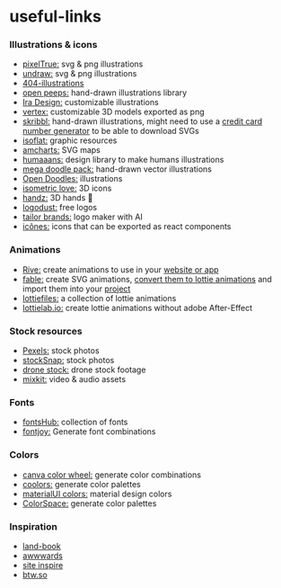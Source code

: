 # useful-links
### Illustrations & icons
- [pixelTrue:](https://www.pixeltrue.com/free-illustrations) svg & png illustrations
- [undraw:](https://undraw.co/illustrations) svg & png illustrations
- [404-illustrations](https://www.kapwing.com/404-illustrations)
- [open peeps:](https://openpeeps.com/) hand-drawn illustrations library
- [Ira Design:](https://iradesign.io/) customizable illustrations
- [vertex:](https://vertex.im/) customizable 3D models exported as png
- [skribbl:](https://weareskribbl.com/) hand-drawn illustrations, might need to use a [credit card number generator](https://www.vccgenerator.org/) to be able to download SVGs
- [isoflat:](https://isoflat.com/) graphic resources
- [amcharts:](https://www.amcharts.com/svg-maps/) SVG maps
- [humaaans:](https://www.humaaans.com/) design library to make humans illustrations
- [mega doodle pack:](https://github.com/MariaLetta/mega-doodles-pack)  hand-drawn vector illustrations
- [Open Doodles:](https://www.opendoodles.com/) illustrations
- [isometric love:](https://www.isometriclove.com/) 3D icons
- [handz:](https://www.handz.design/) 3D hands 🤷
- [logodust:](https://logodust.com/) free logos
- [tailor brands:](https://www.tailorbrands.com/) logo maker with AI
- [icônes:](https://icones.js.org/) icons that can be exported as react components


### Animations
- [Rive:](https://rive.app/) create animations to use in your [website or app](https://help.rive.app/runtimes/quick-start)
- [fable:](https://www.fable.app/) create SVG animations, [convert them to lottie animations](https://lottiefiles.com/svg-to-lottie) and import them into your [project](https://airbnb.io/lottie/)
- [lottiefiles:](https://lottiefiles.com/featured) a collection of lottie animations
- [lottielab.io:](https://lottielab.io/) create lottie animations without adobe After-Effect

### Stock resources
- [Pexels:](https://www.pexels.com/) stock photos
- [stockSnap:](https://stocksnap.io/) stock photos
- [drone stock:](https://dronestock.com/) drone stock footage
- [mixkit:](https://mixkit.co/) video & audio assets


 ### Fonts
- [fontsHub:](https://fontshub.pro/) collection of fonts
- [fontjoy:](https://fontjoy.com/) Generate font combinations

### Colors
- [canva color wheel:](https://www.canva.com/colors/color-wheel/) generate color combinations
- [coolors:](https://coolors.co/generate) generate color palettes
- [materialUI colors:](https://materialui.co/colors/) material design colors
- [ColorSpace:](https://mycolor.space/) generate color palettes

### Inspiration
- [land-book](https://land-book.com/)
- [awwwards](https://www.awwwards.com/)
- [site inspire](https://www.siteinspire.com/)
- [btw.so](https://www.btw.so/marketing/landing-page-examples)
